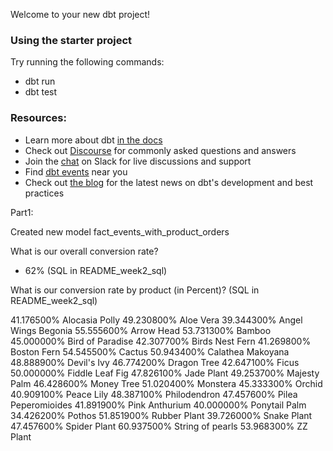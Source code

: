 Welcome to your new dbt project!

### Using the starter project

Try running the following commands:
- dbt run
- dbt test


### Resources:
- Learn more about dbt [in the docs](https://docs.getdbt.com/docs/introduction)
- Check out [Discourse](https://discourse.getdbt.com/) for commonly asked questions and answers
- Join the [chat](https://community.getdbt.com/) on Slack for live discussions and support
- Find [dbt events](https://events.getdbt.com) near you
- Check out [the blog](https://blog.getdbt.com/) for the latest news on dbt's development and best practices


Part1: 

Created new model fact_events_with_product_orders

What is our overall conversion rate? 
- 62% (SQL in README_week2_sql)

What is our conversion rate by product (in Percent)? (SQL in README_week2_sql)

41.176500%	Alocasia Polly
49.230800%	Aloe Vera
39.344300%	Angel Wings Begonia
55.555600%	Arrow Head
53.731300%	Bamboo
45.000000%	Bird of Paradise
42.307700%	Birds Nest Fern
41.269800%	Boston Fern
54.545500%	Cactus
50.943400%	Calathea Makoyana
48.888900%	Devil's Ivy
46.774200%	Dragon Tree
42.647100%	Ficus
50.000000%	Fiddle Leaf Fig
47.826100%	Jade Plant
49.253700%	Majesty Palm
46.428600%	Money Tree
51.020400%	Monstera
45.333300%	Orchid
40.909100%	Peace Lily
48.387100%	Philodendron
47.457600%	Pilea Peperomioides
41.891900%	Pink Anthurium
40.000000%	Ponytail Palm
34.426200%	Pothos
51.851900%	Rubber Plant
39.726000%	Snake Plant
47.457600%	Spider Plant
60.937500%	String of pearls
53.968300%	ZZ Plant
